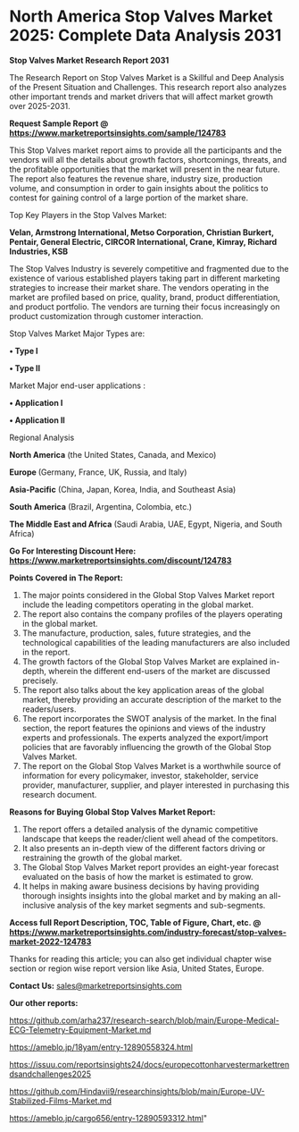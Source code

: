 # North America Stop Valves Market 2025: Complete Data Analysis 2031

<strong>Stop Valves Market Research Report 2031</strong>

The Research Report on Stop Valves Market is a Skillful and Deep Analysis of the Present Situation and Challenges. This research report also analyzes other important trends and market drivers that will affect market growth over 2025-2031.

<strong>Request Sample Report @ <a href=https://www.marketreportsinsights.com/sample/124783>https://www.marketreportsinsights.com/sample/124783</a></strong>

This Stop Valves market report aims to provide all the participants and the vendors will all the details about growth factors, shortcomings, threats, and the profitable opportunities that the market will present in the near future. The report also features the revenue share, industry size, production volume, and consumption in order to gain insights about the politics to contest for gaining control of a large portion of the market share.

Top Key Players in the Stop Valves Market:

<strong>Velan, Armstrong International, Metso Corporation, Christian Burkert, Pentair, General Electric, CIRCOR International, Crane, Kimray, Richard Industries, KSB</strong>

The Stop Valves Industry is severely competitive and fragmented due to the existence of various established players taking part in different marketing strategies to increase their market share. The vendors operating in the market are profiled based on price, quality, brand, product differentiation, and product portfolio. The vendors are turning their focus increasingly on product customization through customer interaction.

Stop Valves Market Major Types are:

<strong>• Type I

• Type II</strong>

Market Major end-user applications :

<strong>• Application I

• Application II</strong>

Regional Analysis

</u><strong><b>North America</b></strong> (the United States, Canada, and Mexico)

<strong><b>Europe </b></strong>(Germany, France, UK, Russia, and Italy)

<strong><b>Asia-Pacific</b></strong> (China, Japan, Korea, India, and Southeast Asia)

<strong><b>South America</b></strong> (Brazil, Argentina, Colombia, etc.)

<strong><b>The Middle East and Africa</b></strong> (Saudi Arabia, UAE, Egypt, Nigeria, and South Africa)

<strong>Go For Interesting Discount Here: <a href=https://www.marketreportsinsights.com/discount/124783>https://www.marketreportsinsights.com/discount/124783</a></strong>

<strong>Points Covered in The Report:</strong>
<ol>
  <li>The major points considered in the Global Stop Valves Market report include the leading competitors operating in the global market.</li>
  <li>The report also contains the company profiles of the players operating in the global market.</li>
  <li>The manufacture, production, sales, future strategies, and the technological capabilities of the leading manufacturers are also included in the report.</li>
  <li>The growth factors of the Global Stop Valves Market are explained in-depth, wherein the different end-users of the market are discussed precisely.</li>
  <li>The report also talks about the key application areas of the global market, thereby providing an accurate description of the market to the readers/users.</li>
  <li>The report incorporates the SWOT analysis of the market. In the final section, the report features the opinions and views of the industry experts and professionals. The experts analyzed the export/import policies that are favorably influencing the growth of the Global Stop Valves Market.</li>
  <li>The report on the Global Stop Valves Market is a worthwhile source of information for every policymaker, investor, stakeholder, service provider, manufacturer, supplier, and player interested in purchasing this research document.</li>
</ol>
<strong>Reasons for Buying Global Stop Valves Market Report:</strong>

<ol>
  <li>The report offers a detailed analysis of the dynamic competitive landscape that keeps the reader/client well ahead of the competitors.</li>
  <li>It also presents an in-depth view of the different factors driving or restraining the growth of the global market.</li>
  <li>The Global Stop Valves Market report provides an eight-year forecast evaluated on the basis of how the market is estimated to grow.</li>
  <li>It helps in making aware business decisions by having providing thorough insights insights into the global market and by making an all-inclusive analysis of the key market segments and sub-segments.</li>
</ol>
<strong>Access full Report Description, TOC, Table of Figure, Chart, etc. @ <a href=https://www.marketreportsinsights.com/industry-forecast/stop-valves-market-2022-124783>https://www.marketreportsinsights.com/industry-forecast/stop-valves-market-2022-124783</a></strong>


Thanks for reading this article; you can also get individual chapter wise section or region wise report version like Asia, United States, Europe.

<strong>Contact Us:</strong>
sales@marketreportsinsights.com

<strong>Our other reports:</strong>

<a href=https://github.com/arha237/research-search/blob/main/Europe-Medical-ECG-Telemetry-Equipment-Market.md>https://github.com/arha237/research-search/blob/main/Europe-Medical-ECG-Telemetry-Equipment-Market.md</a>

<a href=https://ameblo.jp/18yam/entry-12890558324.html>https://ameblo.jp/18yam/entry-12890558324.html</a>

<a href=https://issuu.com/reportsinsights24/docs/europecottonharvestermarkettrendsandchallenges2025>https://issuu.com/reportsinsights24/docs/europecottonharvestermarkettrendsandchallenges2025</a>

<a href=https://github.com/Hindavii9/researchinsights/blob/main/Europe-UV-Stabilized-Films-Market.md>https://github.com/Hindavii9/researchinsights/blob/main/Europe-UV-Stabilized-Films-Market.md</a>

<a href=https://ameblo.jp/cargo656/entry-12890593312.html>https://ameblo.jp/cargo656/entry-12890593312.html</a>"
